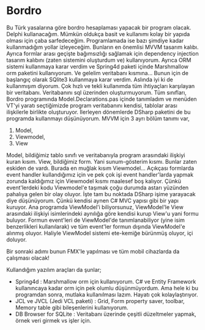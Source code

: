 # Bordro
Bu Türk yasalarına göre bordro hesaplaması yapacak bir program olacak. Delphi kullanacağım. Mümkün oldukça basit ve kullanımı kolay bir yapıda olması için çaba sarfedeceğim. Programlamada ise bazı şimdiye kadar kullanmadığım yollar izleyeceğim. Bunların en önemlisi MVVM tasarım kalıbı. Ayrıca formlar arası geçişte bağımsızlığı sağlamak için dependency injection tasarım kalıbını (zaten sistemini oluşturdum ve) kullanıyorum. Ayrıca ORM sistemi kullanmaya karar verdim ve Spring4d paketi içinde Marshmallow orm paketini kullanıyorum. 
Ve gelelim veritabanı kısmına... Bunun için de başlangıç olarak SQlite3 kullanmaya karar verdim. Aslında iyi ki de kullanmışım diyorum. Çok hızlı ve tekli kullanımda tüm ihtiyaçları karşılayan bir veritabanı.
Veritabanını sql üzerinden oluşturmuyorum. Tüm sınıfları, Bordro programında Model.Declarations.pas içinde tanımladım ve menüden VT'yi yaratı seçtiğimizde program veritabanını kendisi, tablolar arası ilişkilerle birlikte oluşturuyor.
İlerleyen dönemlerde DSharp paketini de bu programda kullanmayı düşünüyorum. 
MVVM için 3 ayrı bölüm tanımı var,

1. Model,
2. Viewmodel,
3. View

Model, bildiğimiz tablo sınıfı ve veritabanıyla program arasındaki ilişkiyi kuran kısım. View, bildiğimiz form. Yani sunum-gösterim kısmı. Bunlar zaten eskiden de vardı. Burada en muğlak kısım Viewmodel... Açıkçası formlarda event handler kullandığımız için ve pek çok işi event handler'larda yapmak zorunda kaldığımız için Viewmodel kısmı maalesef boş kalıyor. Çünkü event'lerdeki kodu Viewmodel'e taşımak çoğu durumda astarı yüzünden pahalıya gelen bir olay oluyor. İşte tam bu noktada DSharp işime yarayacak diye düşünüyorum. Çünkü kendisi aynen C# MVC yapısı gibi bir yapı kuruyor. Ana programda ViewModel'i biliyorsunuz, ViewModel'le View arasındaki ilişkiyi isimlerindeki aynılığa göre kendisi kurup View'u yani formu buluyor. Formun event'leri de ViewModel'de tanımlanabiliyor (yine isim benzerlikleri kullanılarak) ve tüm event'ler formun dışında ViewModel'e alınmış oluyor. Haliyle ViewModel sistemi ete-kemiğe bürünmüş oluyor, içi doluyor.

Bir sonraki adımı bunun FMX'le yapılması ve tüm mobil cihazlarda da çalışması olacak!

Kullandığım yazılım araçları da şunlar;
- Spring4d : Marshmallow orm için kullanıyorum. C# ve Entity Framework kullanıncaya kadar orm için pek olumlu düşünmüyordum. Ama hele ki bu programdan sonra, mutlaka kullanılması lazım. Hayatı çok kolaylaştırıyor.
- JCL ve JVCL (Jedi VCL paketi) : Grid, Form property saver, toolbar, Memory table gibi bileşenlerini kullanıyorum.
- DB Browser for SQLite : Veritabanı üzerinde çeşitli düzeltmeler yapmak, örnek veri girmek vs işler için.
